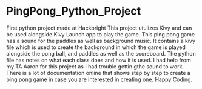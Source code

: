 # PingPong_Python_Project
First python project made at Hackbright
This project utulizes Kivy and can be used alongside Kivy Launch app to play the game. This ping pong game has a sound for the paddles as well as background music.
It contains a kivy file which is used to create the background in which the game is played alongside the pong ball, and paddles as well as the scoreboard.
The python file has notes on what each class does and how it is used. I had help from my TA Aaron for this project as I had trouble gettin gthe sound to work.
There is a lot of documentation online that shows step by step to create a ping pong game in case you are interested in creating one. Happy Coding.
